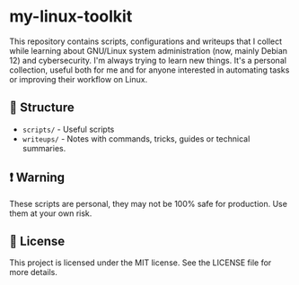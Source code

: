 # my-linux-toolkit

This repository contains scripts, configurations and writeups that I collect while learning about GNU/Linux system administration (now, mainly Debian 12) and cybersecurity. I'm always trying to learn new things. It's a personal collection, useful both for me and for anyone interested in automating tasks or improving their workflow on Linux. 


## 📁 Structure

- `scripts/` - Useful scripts
- `writeups/` - Notes with commands, tricks, guides or technical summaries.


## ❗ Warning

These scripts are personal, they may not be 100% safe for production. Use them at your own risk.


## 📜 License

This project is licensed under the MIT license. See the LICENSE file for more details.
